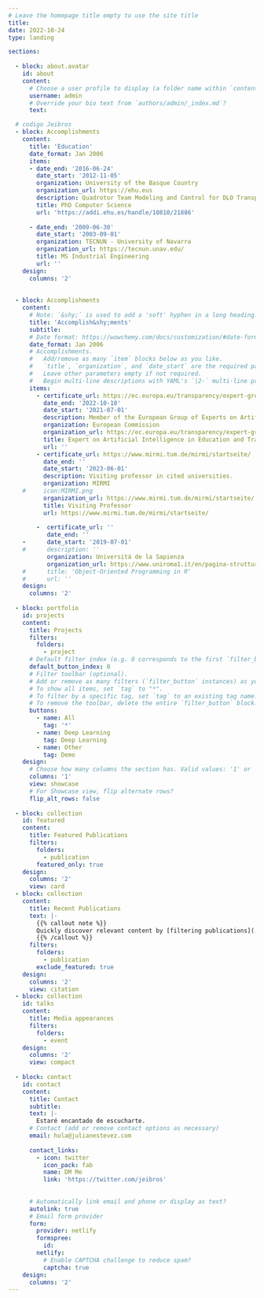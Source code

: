 ```yaml
---
# Leave the homepage title empty to use the site title
title:
date: 2022-10-24
type: landing

sections:
  
  - block: about.avatar
    id: about
    content:
      # Choose a user profile to display (a folder name within `content/authors/`)
      username: admin
      # Override your bio text from `authors/admin/_index.md`?
      text:

  # codigo Jeibros
  - block: Accomplishments
    content:
      title: 'Education'
      date_format: Jan 2006
      items:
      - date_end: '2016-06-24'
        date_start: '2012-11-05'
        organization: University of the Basque Country
        organization_url: https://ehu.eus
        description: Quadrotor Team Modeling and Control for DLO Transportation
        title: PhD Computer Science
        url: 'https://addi.ehu.es/handle/10810/21886'
    
      - date_end: '2009-06-30'
        date_start: '2003-09-01'
        organization: TECNUN - University of Navarra
        organization_url: https://tecnun.unav.edu/
        title: MS Industrial Engineering
        url: ''
    design:
      columns: '2'
    
     
  - block: Accomplishments
    content:
      # Note: `&shy;` is used to add a 'soft' hyphen in a long heading.
      title: 'Accomplish&shy;ments'
      subtitle:
      # Date format: https://wowchemy.com/docs/customization/#date-format
      date_format: Jan 2006
      # Accomplishments.
      #   Add/remove as many `item` blocks below as you like.
      #   `title`, `organization`, and `date_start` are the required parameters.
      #   Leave other parameters empty if not required.
      #   Begin multi-line descriptions with YAML's `|2-` multi-line prefix.
      items:
        - certificate_url: https://ec.europa.eu/transparency/expert-groups-register/screen/expert-groups/consult?lang=en&do=groupDetail.groupDetail&groupID=3774
          date_end: '2022-10-10'
          date_start: '2021-07-01'
          description: Member of the European Group of Experts on Artificial Intelligence ethics in Education and Training
          organization: European Commission
          organization_url: https://ec.europa.eu/transparency/expert-groups-register/screen/expert-groups/consult?lang=en&do=groupDetail.groupDetail&groupID=3774
          title: Expert on Artificial Intelligence in Education and Training
          url: ''
        - certificate_url: https://www.mirmi.tum.de/mirmi/startseite/
          date_end: ''
          date_start: '2023-06-01'
          description: Visiting professor in cited universities.
          organization: MIRMI
    #     icon:MIRMI.png
          organization_url: https://www.mirmi.tum.de/mirmi/startseite/
          title: Visiting Professor
          url: https://www.mirmi.tum.de/mirmi/startseite/
          
        -  certificate_url: ''
           date_end: ''
    -      date_start: '2019-07-01'
    #      description: ''
           organization: Universitá de la Sapienza
           organization_url: https://www.uniroma1.it/en/pagina-strutturale/home
    #      title: 'Object-Oriented Programming in R'
    #      url: ''
    design:
      columns: '2'
  
  - block: portfolio
    id: projects
    content:
      title: Projects
      filters:
        folders:
          - project
      # Default filter index (e.g. 0 corresponds to the first `filter_button` instance below).
      default_button_index: 0
      # Filter toolbar (optional).
      # Add or remove as many filters (`filter_button` instances) as you like.
      # To show all items, set `tag` to "*".
      # To filter by a specific tag, set `tag` to an existing tag name.
      # To remove the toolbar, delete the entire `filter_button` block.
      buttons:
        - name: All
          tag: '*'
        - name: Deep Learning
          tag: Deep Learning
        - name: Other
          tag: Demo
    design:
      # Choose how many columns the section has. Valid values: '1' or '2'.
      columns: '1'
      view: showcase
      # For Showcase view, flip alternate rows?
      flip_alt_rows: false
 
  - block: collection
    id: featured
    content:
      title: Featured Publications
      filters:
        folders:
          - publication
        featured_only: true
    design:
      columns: '2'
      view: card
  - block: collection
    content:
      title: Recent Publications
      text: |-
        {{% callout note %}}
        Quickly discover relevant content by [filtering publications](./publication/).
        {{% /callout %}}
      filters:
        folders:
          - publication
        exclude_featured: true
    design:
      columns: '2'
      view: citation
  - block: collection
    id: talks
    content:
      title: Media appearances
      filters:
        folders:
          - event
    design:
      columns: '2'
      view: compact
 
  - block: contact
    id: contact
    content:
      title: Contact
      subtitle:
      text: |-
        Estaré encantado de escucharte.
      # Contact (add or remove contact options as necessary)
      email: hola@julianestevez.com
      
      contact_links:
        - icon: twitter
          icon_pack: fab
          name: DM Me
          link: 'https://twitter.com/jeibros'
        
       
      # Automatically link email and phone or display as text?
      autolink: true
      # Email form provider
      form:
        provider: netlify
        formspree:
          id:
        netlify:
          # Enable CAPTCHA challenge to reduce spam?
          captcha: true
    design:
      columns: '2'
---
```

